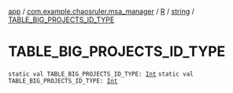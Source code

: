 [app](../../../index.md) / [com.example.chaosruler.msa_manager](../../index.md) / [R](../index.md) / [string](index.md) / [TABLE_BIG_PROJECTS_ID_TYPE](.)

# TABLE_BIG_PROJECTS_ID_TYPE

`static val TABLE_BIG_PROJECTS_ID_TYPE: `[`Int`](https://kotlinlang.org/api/latest/jvm/stdlib/kotlin/-int/index.html)
`static val TABLE_BIG_PROJECTS_ID_TYPE: `[`Int`](https://kotlinlang.org/api/latest/jvm/stdlib/kotlin/-int/index.html)